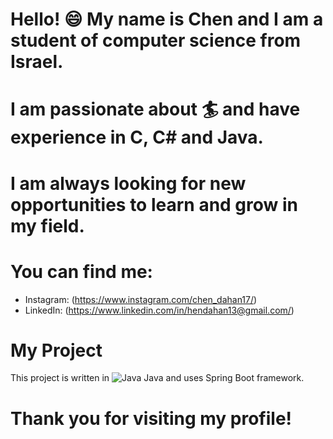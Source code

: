 
# Hello! :smile: My name is Chen and I am a student of computer science from Israel. 

# I am passionate about :surfer: and have experience in C, C# and Java. 

# I am always looking for new opportunities to learn and grow in my field.

# You can find me: 
  - Instagram: (https://www.instagram.com/chen_dahan17/)
  - LinkedIn: (https://www.linkedin.com/in/hendahan13@gmail.com/)
  
  # My Project
This project is written in ![Java](https://www.example.com/images/java_logo.png) Java and uses Spring Boot framework.



# Thank you for visiting my profile!




